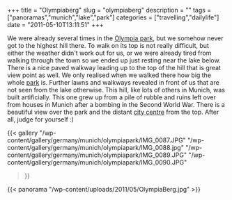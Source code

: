+++
title = "Olympiaberg"
slug = "olympiaberg"
description = ""
tags = ["panoramas","munich","lake","park"]
categories = ["travelling","dailylife"]
date = "2011-05-10T13:11:51"
+++

We were already several times in the <a title="Lake in the Olympia park"
href="http://www.ajka-andrej.com/2010/07/05/lake-in-the-olympia-park/">Olympia park</a>, but we
somehow never got to the highest hill there. To walk on its top is not really difficult, but either the weather didn't work out for us, or we
were already tired from walking through the town so we ended up just resting near the lake below.
There is a nice paved walkway leading up to the top of the hill that is great view point as well.
We only realised when we walked there how big the whole <a title="Where to go with visitors"
href="http://www.ajka-andrej.com/2009/11/25/where-to-go-with-visitors/">park</a> is. Further lawns
and walkways revealed in front of us that are not seen from the lake otherwise. This hill, like
lots of others in Munich, was built artificially. This one grew up from a pile of rubble and ruins
left over from houses in Munich after a bombing in the Second World War. There is a beautiful view
over the park and the distant <a title="Munich"
href="http://www.ajka-andrej.com/2009/11/24/munich/">city centre</a> from the top. After all, judge
for yourself :)

{{< gallery
    "/wp-content/gallery/germany/munich/olympiapark/IMG_0087.JPG"
    "/wp-content/gallery/germany/munich/olympiapark/IMG_0088.jpg"
    "/wp-content/gallery/germany/munich/olympiapark/IMG_0089.JPG"
    "/wp-content/gallery/germany/munich/olympiapark/IMG_0090.JPG"
>}}

{{< panorama "/wp-content/uploads/2011/05/OlympiaBerg.jpg"  >}}
